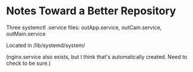# Notes Toward a Better Repository

Three systemctl .service files:  outApp.service, outCam.service, outMain.service

Located in /lib/systemd/system/ 

(nginx.service also exists, but I think that's automatically created.  Need to check to be sure.)